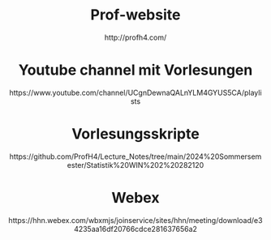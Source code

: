 <h1 align="center">Prof-website</h1>
<div align="center">http://profh4.com/</div>
<h1 align="center">Youtube channel mit Vorlesungen</h1>
<div align="center">https://www.youtube.com/channel/UCgnDewnaQALnYLM4GYUS5CA/playlists</div>
<h1 align="center">Vorlesungsskripte</h1>
<div align="center">https://github.com/ProfH4/Lecture_Notes/tree/main/2024%20Sommersemester/Statistik%20WIN%202%20282120
</div>
<h1 align="center">Webex</h1>
<div align="center">https://hhn.webex.com/wbxmjs/joinservice/sites/hhn/meeting/download/e34235aa16df20766cdce281637656a2
</div>
